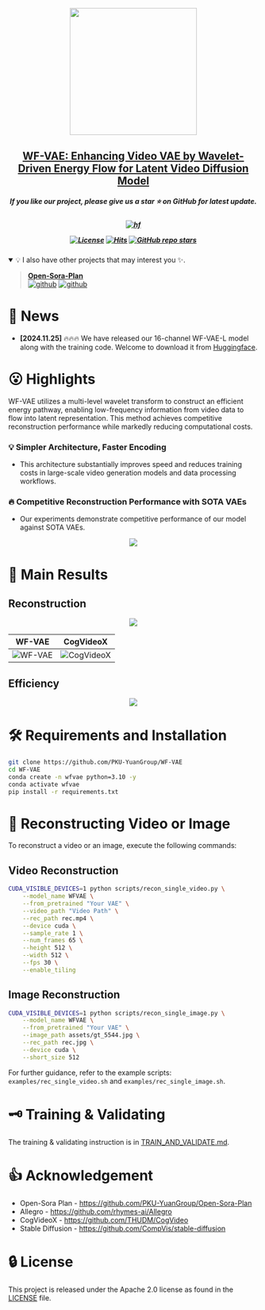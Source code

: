 
<p align="center">
    <img src="https://github.com/user-attachments/assets/fba781e5-497d-44fa-abb5-07b3b3e8a471" width="256" style="margin-bottom: 0.2;"/>
<p>
<h2 align="center"> <a href="https://github.com/PKU-YuanGroup/WF-VAE/">WF-VAE: Enhancing Video VAE by Wavelet-Driven Energy Flow for Latent Video Diffusion Model</a></h2>
<h5 align="center"> If you like our project, please give us a star ⭐ on GitHub for latest update.  </h2>


<h5 align="center">

[![hf](https://img.shields.io/badge/🤗-Hugging%20Face-blue.svg)](https://huggingface.co/chestnutlzj/WF-VAE-L-16Chn)
<!-- [![arXiv](https://img.shields.io/badge/Arxiv-no-b31b1b.svg?logo=arXiv)](https://arxiv.org/) -->
[![License](https://img.shields.io/badge/Code%20License-Apache2.0-yellow)](https://github.com/PKU-YuanGroup/WF-VAE/blob/main/LICENSE)
[![Hits](https://hits.seeyoufarm.com/api/count/incr/badge.svg?url=https%3A%2F%2Fgithub.com%2FPKU-YuanGroup%2FWF-VAE&count_bg=%2379C83D&title_bg=%23555555&icon=&icon_color=%23E7E7E7&title=hits&edge_flat=false)](https://hits.seeyoufarm.com/api/count/incr/badge.svg?url=https%3A%2F%2Fgithub.com%2FPKU-YuanGroup%2FWF-VAE&count_bg=%2379C83D&title_bg=%23555555&icon=&icon_color=%23E7E7E7&title=hits&edge_flat=false)
[![GitHub repo stars](https://img.shields.io/github/stars/PKU-YuanGroup/WF-VAE?style=flat&logo=github&logoColor=whitesmoke&label=Stars)](https://github.com/PKU-YuanGroup/WF-VAE/stargazers)

</h5>

<details open><summary>💡 I also have other projects that may interest you ✨. </summary><p>
<!--  may -->

> [**Open-Sora-Plan**](https://github.com/PKU-YuanGroup/Open-Sora-Plan) <br>
[![github](https://img.shields.io/badge/-Github-black?logo=github)](https://github.com/PKU-YuanGroup/Open-Sora-Plan)  [![github](https://img.shields.io/github/stars/PKU-YuanGroup/Open-Sora-Plan.svg?style=social)](https://github.com/PKU-YuanGroup/Open-Sora-Plan) <br>

</p></details>

# 📰 News

* **[2024.11.25]**  🔥🔥🔥 We have released our 16-channel WF-VAE-L model along with the training code.  Welcome to download it from [Huggingface](https://huggingface.co/chestnutlzj/WF-VAE-L-16Chn).

# 😮 Highlights

WF-VAE utilizes a multi-level wavelet transform to construct an efficient energy pathway, enabling low-frequency information from video data to flow into latent representation. This method achieves competitive reconstruction performance while markedly reducing computational costs.

### 💡 Simpler Architecture, Faster Encoding

- This architecture substantially improves speed and reduces training costs in large-scale video generation models and data processing workflows.

### 🔥 Competitive Reconstruction Performance with SOTA VAEs

- Our experiments demonstrate competitive performance of our model against SOTA VAEs.

<div align="center">
  <img src="https://github.com/user-attachments/assets/e14cfd31-c5c1-4b34-af60-5a5fc2071483" style="max-width: 80%;">
</div>

# 🚀 Main Results

## Reconstruction

<div align="center">
  <img src="https://github.com/user-attachments/assets/0b9d6203-ea31-47b0-86b6-fbfaf96ddb37" style="max-width: 80%;">
</div>


<table>
  <thead>
    <tr>
      <th>WF-VAE</th>
      <th>CogVideoX</th>
    </tr>
  </thead>
  <tbody>
    <tr>
      <td>
        <img src="https://github.com/user-attachments/assets/da74cce6-7878-4aff-ba4a-ed2b3c23f530" alt="WF-VAE">
      </td>
      <td>
        <img src="https://github.com/user-attachments/assets/a7c8c5f4-8487-485b-80d0-81caf2b01d9f" alt="CogVideoX">
      </td>
    </tr>
  </tbody>
</table>


## Efficiency

<div align="center">
  <img src="https://github.com/user-attachments/assets/53f74160-81f0-486e-b294-10dbb5bed8e5" style="max-width: 80%;">
</div>

# 🛠️ Requirements and Installation

```bash
git clone https://github.com/PKU-YuanGroup/WF-VAE
cd WF-VAE
conda create -n wfvae python=3.10 -y
conda activate wfvae
pip install -r requirements.txt
```

# 🤖 Reconstructing Video or Image

To reconstruct a video or an image, execute the following commands:

## Video Reconstruction

```bash
CUDA_VISIBLE_DEVICES=1 python scripts/recon_single_video.py \
    --model_name WFVAE \
    --from_pretrained "Your VAE" \
    --video_path "Video Path" \
    --rec_path rec.mp4 \
    --device cuda \
    --sample_rate 1 \
    --num_frames 65 \
    --height 512 \
    --width 512 \
    --fps 30 \
    --enable_tiling
```

## Image Reconstruction

```bash
CUDA_VISIBLE_DEVICES=1 python scripts/recon_single_image.py \
    --model_name WFVAE \
    --from_pretrained "Your VAE" \
    --image_path assets/gt_5544.jpg \
    --rec_path rec.jpg \
    --device cuda \
    --short_size 512 
```

For further guidance, refer to the example scripts: `examples/rec_single_video.sh` and `examples/rec_single_image.sh`.

# 🗝️ Training & Validating

The training & validating instruction is in [TRAIN_AND_VALIDATE.md](TRAIN_AND_VALIDATE.md).

# 👍 Acknowledgement

- Open-Sora Plan - https://github.com/PKU-YuanGroup/Open-Sora-Plan
- Allegro - https://github.com/rhymes-ai/Allegro
- CogVideoX - https://github.com/THUDM/CogVideo
- Stable Diffusion - https://github.com/CompVis/stable-diffusion

# 🔒 License

This project is released under the Apache 2.0 license as found in the [LICENSE](LICENSE) file.
